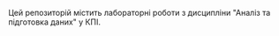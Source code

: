 
Цей репозиторій містить лабораторні роботи з дисципліни "Аналіз та підготовка даних" у КПІ.


  
 
 
